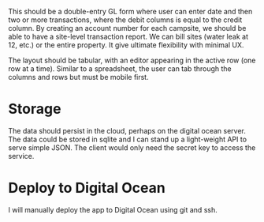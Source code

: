 This should be a double-entry GL form where user can enter date and then two or more transactions, where the debit columns is equal to the credit column.  By creating an account number for each campsite, we should be able to have a site-level transaction report.  We can bill sites (water leak at 12, etc.) or the entire property.  It give ultimate flexibility with minimal UX.


The layout should be tabular, with an editor appearing in the active row (one row at a time).
Similar to a spreadsheet, the user can tab through the columns and rows but must be mobile first.


# Storage

The data should persist in the cloud, perhaps on the digital ocean server.  The data could be stored in sqlite and I can stand up a light-weight API to serve simple JSON.  The client would only need the secret key to access the service.

# Deploy to Digital Ocean

I will manually deploy the app to Digital Ocean using git and ssh.